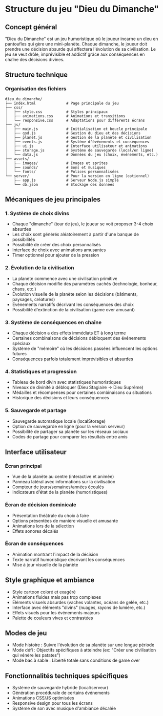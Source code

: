 # Structure du jeu "Dieu du Dimanche"

## Concept général
"Dieu du Dimanche" est un jeu humoristique où le joueur incarne un dieu en pantoufles qui gère une mini-planète. Chaque dimanche, le joueur doit prendre une décision absurde qui affectera l'évolution de sa civilisation. Le jeu se veut drôle, imprévisible et addictif grâce aux conséquences en chaîne des décisions divines.

## Structure technique

### Organisation des fichiers
```
dieu_du_dimanche/
├── index.html              # Page principale du jeu
├── css/
│   ├── style.css           # Styles principaux
│   ├── animations.css      # Animations et transitions
│   └── responsive.css      # Adaptations pour différents écrans
├── js/
│   ├── main.js             # Initialisation et boucle principale
│   ├── god.js              # Gestion du dieu et des décisions
│   ├── planet.js           # Gestion de la planète et civilisation
│   ├── events.js           # Système d'événements et conséquences
│   ├── ui.js               # Interface utilisateur et animations
│   ├── storage.js          # Système de sauvegarde (local/en ligne)
│   └── data.js             # Données du jeu (choix, événements, etc.)
├── assets/
│   ├── images/             # Images et sprites
│   ├── sounds/             # Sons et musiques
│   └── fonts/              # Polices personnalisées
└── server/                 # Pour la version en ligne (optionnel)
    ├── app.js              # Serveur Node.js simple
    └── db.json             # Stockage des données
```

## Mécaniques de jeu principales

### 1. Système de choix divins
- Chaque "dimanche" (tour de jeu), le joueur se voit proposer 3-4 choix absurdes
- Les choix sont générés aléatoirement à partir d'une banque de possibilités
- Possibilité de créer des choix personnalisés
- Interface de choix avec animations amusantes
- Timer optionnel pour ajouter de la pression

### 2. Évolution de la civilisation
- La planète commence avec une civilisation primitive
- Chaque décision modifie des paramètres cachés (technologie, bonheur, chaos, etc.)
- Évolution visuelle de la planète selon les décisions (bâtiments, paysages, créatures)
- Événements narratifs décrivant les conséquences des choix
- Possibilité d'extinction de la civilisation (game over amusant)

### 3. Système de conséquences en chaîne
- Chaque décision a des effets immédiats ET à long terme
- Certaines combinaisons de décisions débloquent des événements spéciaux
- Système de "mémoire" où les décisions passées influencent les options futures
- Conséquences parfois totalement imprévisibles et absurdes

### 4. Statistiques et progression
- Tableau de bord divin avec statistiques humoristiques
- Niveaux de divinité à débloquer (Dieu Stagiaire → Dieu Suprême)
- Médailles et récompenses pour certaines combinaisons ou situations
- Historique des décisions et leurs conséquences

### 5. Sauvegarde et partage
- Sauvegarde automatique locale (localStorage)
- Option de sauvegarde en ligne (pour la version serveur)
- Possibilité de partager sa planète sur les réseaux sociaux
- Codes de partage pour comparer les résultats entre amis

## Interface utilisateur

### Écran principal
- Vue de la planète au centre (interactive et animée)
- Panneau latéral avec informations sur la civilisation
- Compteur de jours/semaines/années écoulés
- Indicateurs d'état de la planète (humoristiques)

### Écran de décision dominicale
- Présentation théâtrale du choix à faire
- Options présentées de manière visuelle et amusante
- Animations lors de la sélection
- Effets sonores décalés

### Écran de conséquences
- Animation montrant l'impact de la décision
- Texte narratif humoristique décrivant les conséquences
- Mise à jour visuelle de la planète

## Style graphique et ambiance
- Style cartoon coloré et exagéré
- Animations fluides mais pas trop complexes
- Éléments visuels absurdes (vaches volantes, océans de gelée, etc.)
- Interface avec éléments "divins" (nuages, rayons de lumière, etc.)
- Effets visuels pour les événements majeurs
- Palette de couleurs vives et contrastées

## Modes de jeu
- Mode histoire : Suivre l'évolution de sa planète sur une longue période
- Mode défi : Objectifs spécifiques à atteindre (ex: "Créer une civilisation qui vénère les patates")
- Mode bac à sable : Liberté totale sans conditions de game over

## Fonctionnalités techniques spécifiques
- Système de sauvegarde hybride (local/serveur)
- Génération procédurale de certains événements
- Animations CSS/JS optimisées
- Responsive design pour tous les écrans
- Système de son avec musique d'ambiance décalée
